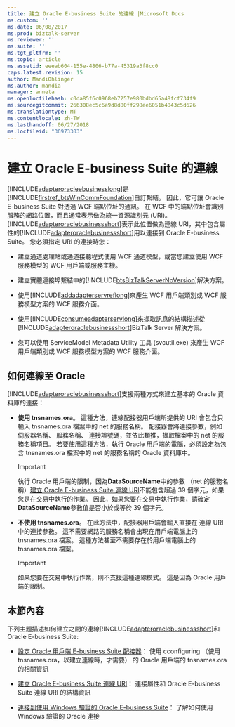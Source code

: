 ```yaml
---
title: 建立 Oracle E-business Suite 的連線 |Microsoft Docs
ms.custom: ''
ms.date: 06/08/2017
ms.prod: biztalk-server
ms.reviewer: ''
ms.suite: ''
ms.tgt_pltfrm: ''
ms.topic: article
ms.assetid: eeeab604-155e-4806-b77a-45319a3f8cc0
caps.latest.revision: 15
author: MandiOhlinger
ms.author: mandia
manager: anneta
ms.openlocfilehash: c0da85f6c0968eb7257e980bdbd65a48fcf734f9
ms.sourcegitcommit: 266308ec5c6a9d8d80ff298ee6051b4843c5d626
ms.translationtype: MT
ms.contentlocale: zh-TW
ms.lasthandoff: 06/27/2018
ms.locfileid: "36973303"
---
```

# <a name="create-a-connection-to-oracle-e-business-suite"></a>建立 Oracle E-business Suite 的連線
[!INCLUDE[adapteroracleebusinesslong](../../includes/adapteroracleebusinesslong-md.md)]是[!INCLUDE[firstref_btsWinCommFoundation](../../includes/firstref-btswincommfoundation-md.md)]自訂繫結。 因此，它可讓 Oracle E-business Suite 對透過 WCF 端點位址的通訊。 在 WCF 中的端點位址會識別服務的網路位置，而且通常表示做為統一資源識別元 (URI)。 [!INCLUDE[adapteroraclebusinessshort](../../includes/adapteroraclebusinessshort-md.md)]表示此位置做為連線 URI，其中包含屬性的[!INCLUDE[adapteroraclebusinessshort](../../includes/adapteroraclebusinessshort-md.md)]用以連接到 Oracle E-business Suite。 您必須指定 URI 的連接時您：  
  
- 建立通道處理站或通道接聽程式使用 WCF 通道模型，或當您建立使用 WCF 服務模型的 WCF 用戶端或服務主機。  
  
- 建立實體連接埠繫結中的[!INCLUDE[btsBizTalkServerNoVersion](../../includes/btsbiztalkservernoversion-md.md)]解決方案。  
  
- 使用[!INCLUDE[addadapterservreflong](../../includes/addadapterservreflong-md.md)]來產生 WCF 用戶端類別或 WCF 服務模型方案的 WCF 服務介面。  
  
- 使用[!INCLUDE[consumeadapterservlong](../../includes/consumeadapterservlong-md.md)]來擷取訊息的結構描述從[!INCLUDE[adapteroraclebusinessshort](../../includes/adapteroraclebusinessshort-md.md)]BizTalk Server 解決方案。  
  
- 您可以使用 ServiceModel Metadata Utility 工具 (svcutil.exe) 來產生 WCF 用戶端類別或 WCF 服務模型方案的 WCF 服務介面。  

## <a name="ways-to-connect-to-oracle"></a>如何連線至 Oracle  
 [!INCLUDE[adapteroraclebusinessshort](../../includes/adapteroraclebusinessshort-md.md)]支援兩種方式來建立基本的 Oracle 資料庫的連接：  
  
-   **使用 tnsnames.ora**。 這種方法，連線配接器用戶端所提供的 URI 會包含只輸入 tnsnames.ora 檔案中的 net 的服務名稱。 配接器會將連接參數，例如伺服器名稱、 服務名稱、 連接埠號碼，並依此類推，擷取檔案中的 net 的服務名稱項目。 若要使用這種方法，執行 Oracle 用戶端的電腦，必須設定為包含 tnsnames.ora 檔案中的 net 的服務名稱的 Oracle 資料庫中。  
  
    > [!IMPORTANT]
    >  執行 Oracle 用戶端的限制，因為**DataSourceName**中的參數 （net 的服務名稱）[建立 Oracle E-business Suite 連線 URI](../../adapters-and-accelerators/adapter-oracle-ebs/create-the-oracle-e-business-suite-connection-uri.md)不能包含超過 39 個字元，如果您是在交易中執行的作業。 因此，如果您要在交易中執行作業，請確定**DataSourceName**參數值是否小於或等於 39 個字元。  
  
-   **不使用 tnsnames.ora**。 在此方法中，配接器用戶端會輸入直接在 連線 URI 中的連接參數。 這不需要網路的服務名稱會出現在用戶端電腦上的 tnsnames.ora 檔案。 這種方法甚至不需要存在於用戶端電腦上的 tnsnames.ora 檔案。  
  
    > [!IMPORTANT]
    >  如果您要在交易中執行作業，則不支援這種連線模式。 這是因為 Oracle 用戶端的限制。  

## <a name="in-this-section"></a>本節內容    
 下列主題描述如何建立之間的連線[!INCLUDE[adapteroraclebusinessshort](../../includes/adapteroraclebusinessshort-md.md)]和 Oracle E-business Suite:  
  
-   [設定 Oracle 用戶端 E-business Suite 配接器](../../adapters-and-accelerators/adapter-oracle-ebs/configure-the-oracle-client-for-the-e-business-suite-adapter.md)： 使用 cconfiguring （使用 tnsnames.ora，以建立連線時，才需要） 的 Oracle 用戶端的 tnsnames.ora 的相關資訊  
  
-   [建立 Oracle E-business Suite 連線 URI](../../adapters-and-accelerators/adapter-oracle-ebs/create-the-oracle-e-business-suite-connection-uri.md)： 連接屬性和 Oracle E-business Suite 連線 URI 的結構資訊
  
-   [連接到使用 Windows 驗證的 Oracle E-business Suite](../../adapters-and-accelerators/adapter-oracle-ebs/connect-to-oracle-e-business-suite-using-windows-authentication.md)： 了解如何使用 Windows 驗證的 Oracle 連接
  